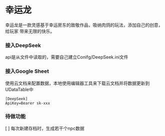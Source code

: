 # 幸运龙
幸运龙是一款灵感基于幸运房东的致敬作品，吸纳肉鸽的玩法，添加自己的创意，给玩家 带来无限的快乐。

### 接入DeepSeek
api是从文件中读取的，需要自己建立Conifg/DeepSeek.ini文件

### 接入Google Sheet
使用云文档来配置数据，本地使用编辑器工具来下载云文档并将数据更新到UDataTable中

 ```
[DeepSeek]
ApiKey=Bearer sk-xxx
 ```

### 待做功能
[ ] 每次新建存档时，生成若干个npc数据